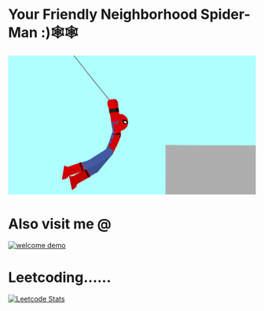 # Your Friendly Neighborhood Spider-Man :)🕸️🕸️

![Spidey Swing](https://raw.githubusercontent.com/OssieLin/assets/main/spidey_swing.gif)


# Also visit me @

[![welcome demo](https://raw.githubusercontent.com/OssieLin/OssieLin.github.io/main/welcome_page.gif)](https://OssieLin.github.io)

# Leetcoding......

[![Leetcode Stats](https://leetcard.jacoblin.cool/Ossie_?font=Courier_Prime)](https://leetcode.com/u/Ossie_/)

<!---
OssieLin/OssieLin is a ✨ special ✨ repository because its `README.md` (this file) appears on your GitHub profile.
You can click the Preview link to take a look at your changes.
--->

